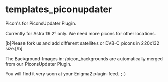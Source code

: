 templates_piconupdater
=============================

Picon's for PiconsUpdater Plugin. 

Currently for Astra 19.2° only. 
We need more picons for other locations. 

[b]Please fork us and add different satellites or DVB-C picons in 220x132 size.[/b]

The Background-Images in:
/picon_backgrounds
are automatically merged from our PiconsUpdater Plugin. 

You will find it very soon at your Enigma2 plugin-feed. ;-)
